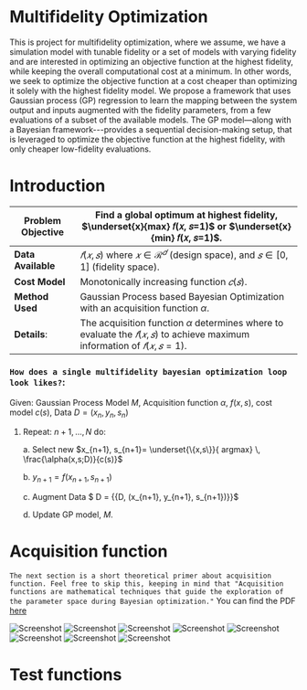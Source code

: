 # Multifidelity Optimization

This is project for multifidelity optimization, where we assume, we have a simulation model with tunable fidelity or a set of models with varying fidelity and are interested in optimizing an objective function at the highest fidelity, while keeping the overall computational cost at a minimum. In other words, we seek to optimize the objective function at a cost cheaper than optimizing it solely with the highest fidelity model. We propose a framework that uses Gaussian process (GP) regression to learn the mapping between the system output and inputs augmented with the fidelity parameters, from a few evaluations of a subset of the available models. The GP model—along with a Bayesian framework---provides a sequential decision-making setup, that is leveraged to optimize the objective function at the highest fidelity, with only cheaper low-fidelity evaluations.

# Introduction

| **Problem Objective** | Find a global optimum at highest fidelity, $\underset{x}{max} 𝑓(𝑥, 𝑠=1)$ or $\underset{x}{min} 𝑓(𝑥, 𝑠=1)$. |
|-----------------------|---------------------------------------------------------|
| **Data Available**    | $𝑓(𝑥,𝑠)$ where $𝑥 \in \mathcal{R}^𝑑$ (design space), and $𝑠 \in [0,1]$ (fidelity space). |
| **Cost Model**        | Monotonically increasing function $𝑐(𝑠)$. |
| **Method Used**       | Gaussian Process based Bayesian Optimization with an acquisition function $\alpha$. |
|**Details**: |The acquisition function $\alpha$ determines where to evaluate the $𝑓(𝑥,𝑠)$ to achieve maximum information of $𝑓(𝑥,𝑠=1)$. |


### ``How does a single multifidelity bayesian optimization loop look likes?``:

Given: Gaussian Process Model $M$, Acquisition function $\alpha$, $f(x,s)$, cost model $c(s)$, Data $D=(x_n, y_n, s_n)$
1. Repeat: $n+1,...,N$ do:

   a. Select new $x_{n+1}, s_{n+1}= \underset{\{x,s\}}{ argmax} \, \frac{\alpha(x,s;D)}{c(s)}$

   b. $y_{n+1} = f(x_{n+1}, s_{n+1})$

   c. Augment Data $ D = {\{D, (x_{n+1}, y_{n+1}, s_{n+1})}\}$

   d. Update GP model, $M$.

# Acquisition function
`The next section is a short theoretical primer about acquisition function. Feel free to skip this, keeping in mind that "Acquisition functions are mathematical techniques that guide the exploration of the parameter space during Bayesian optimization."` You can find the PDF [here](https://github.com/PC-FSU/Multifidelity_Optimization/blob/main/Acquisition_Function.pdf)

![Screenshot](https://github.com/PC-FSU/Multifidelity_Optimization/blob/main/readme_figs/Acquisition_Function_page-0001.jpg)
![Screenshot](https://github.com/PC-FSU/Multifidelity_Optimization/blob/main/readme_figs/Acquisition_Function_page-0002.jpg)
![Screenshot](https://github.com/PC-FSU/Multifidelity_Optimization/blob/main/readme_figs/Acquisition_Function_page-0003.jpg)
![Screenshot](https://github.com/PC-FSU/Multifidelity_Optimization/blob/main/readme_figs/Acquisition_Function_page-0004.jpg)
![Screenshot](https://github.com/PC-FSU/Multifidelity_Optimization/blob/main/readme_figs/Acquisition_Function_page-0005.jpg)
![Screenshot](https://github.com/PC-FSU/Multifidelity_Optimization/blob/main/readme_figs/Acquisition_Function_page-0006.jpg)
![Screenshot](https://github.com/PC-FSU/Multifidelity_Optimization/blob/main/readme_figs/Acquisition_Function_page-0007.jpg)
![Screenshot](https://github.com/PC-FSU/Multifidelity_Optimization/blob/main/readme_figs/Acquisition_Function_page-0008.jpg)


# Test functions












